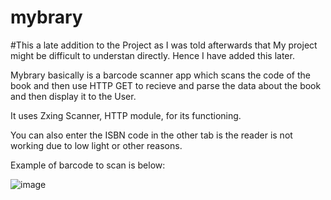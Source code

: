 # mybrary


#This a late addition to the Project as I was told afterwards that My project might be difficult to understan directly. Hence I have added this later. 

Mybrary basically is a barcode scanner app which scans the code of the book and then use HTTP GET to recieve and parse the data about the book and then display it to the User.

It uses Zxing Scanner, HTTP module, for its functioning.

You can also enter the ISBN code in the other tab is the reader is not working due to low light or other reasons.

Example of barcode to scan is below:

![image](https://user-images.githubusercontent.com/29673702/209693371-30947885-abbe-47d0-b731-eb2c3ed5fcda.png)


